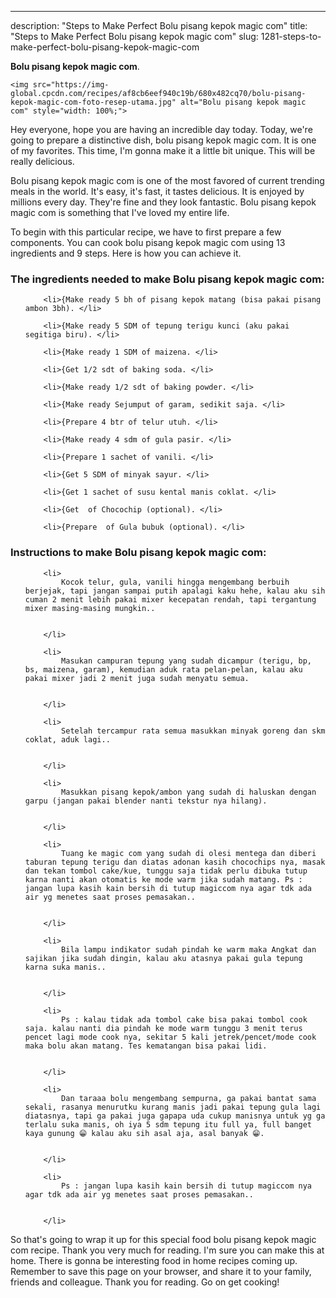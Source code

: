 ---
description: "Steps to Make Perfect Bolu pisang kepok magic com"
title: "Steps to Make Perfect Bolu pisang kepok magic com"
slug: 1281-steps-to-make-perfect-bolu-pisang-kepok-magic-com

<p>
	<strong>Bolu pisang kepok magic com</strong>. 
	
</p>
<p>
	
	<img src="https://img-global.cpcdn.com/recipes/af8cb6eef940c19b/680x482cq70/bolu-pisang-kepok-magic-com-foto-resep-utama.jpg" alt="Bolu pisang kepok magic com" style="width: 100%;">
	
	
</p>
<p>
	Hey everyone, hope you are having an incredible day today. Today, we're going to prepare a distinctive dish, bolu pisang kepok magic com. It is one of my favorites. This time, I'm gonna make it a little bit unique. This will be really delicious.
</p>
	
<p>
	
</p>
<p>
	Bolu pisang kepok magic com is one of the most favored of current trending meals in the world. It's easy, it's fast, it tastes delicious. It is enjoyed by millions every day. They're fine and they look fantastic. Bolu pisang kepok magic com is something that I've loved my entire life.
</p>

<p>
To begin with this particular recipe, we have to first prepare a few components. You can cook bolu pisang kepok magic com using 13 ingredients and 9 steps. Here is how you can achieve it.
</p>

<h3>The ingredients needed to make Bolu pisang kepok magic com:</h3>

<ol>
	
		<li>{Make ready 5 bh of pisang kepok matang (bisa pakai pisang ambon 3bh). </li>
	
		<li>{Make ready 5 SDM of tepung terigu kunci (aku pakai segitiga biru). </li>
	
		<li>{Make ready 1 SDM of maizena. </li>
	
		<li>{Get 1/2 sdt of baking soda. </li>
	
		<li>{Make ready 1/2 sdt of baking powder. </li>
	
		<li>{Make ready Sejumput of garam, sedikit saja. </li>
	
		<li>{Prepare 4 btr of telur utuh. </li>
	
		<li>{Make ready 4 sdm of gula pasir. </li>
	
		<li>{Prepare 1 sachet of vanili. </li>
	
		<li>{Get 5 SDM of minyak sayur. </li>
	
		<li>{Get 1 sachet of susu kental manis coklat. </li>
	
		<li>{Get  of Chocochip (optional). </li>
	
		<li>{Prepare  of Gula bubuk (optional). </li>
	
</ol>
<p>
	
</p>

<h3>Instructions to make Bolu pisang kepok magic com:</h3>

<ol>
	
		<li>
			Kocok telur, gula, vanili hingga mengembang berbuih berjejak, tapi jangan sampai putih apalagi kaku hehe, kalau aku sih cuman 2 menit lebih pakai mixer kecepatan rendah, tapi tergantung mixer masing-masing mungkin..
			
			
		</li>
	
		<li>
			Masukan campuran tepung yang sudah dicampur (terigu, bp, bs, maizena, garam), kemudian aduk rata pelan-pelan, kalau aku pakai mixer jadi 2 menit juga sudah menyatu semua.
			
			
		</li>
	
		<li>
			Setelah tercampur rata semua masukkan minyak goreng dan skm coklat, aduk lagi..
			
			
		</li>
	
		<li>
			Masukkan pisang kepok/ambon yang sudah di haluskan dengan garpu (jangan pakai blender nanti tekstur nya hilang).
			
			
		</li>
	
		<li>
			Tuang ke magic com yang sudah di olesi mentega dan diberi taburan tepung terigu dan diatas adonan kasih chocochips nya, masak dan tekan tombol cake/kue, tunggu saja tidak perlu dibuka tutup karna nanti akan otomatis ke mode warm jika sudah matang. Ps : jangan lupa kasih kain bersih di tutup magiccom nya agar tdk ada air yg menetes saat proses pemasakan..
			
			
		</li>
	
		<li>
			Bila lampu indikator sudah pindah ke warm maka Angkat dan sajikan jika sudah dingin, kalau aku atasnya pakai gula tepung karna suka manis..
			
			
		</li>
	
		<li>
			Ps : kalau tidak ada tombol cake bisa pakai tombol cook saja. kalau nanti dia pindah ke mode warm tunggu 3 menit terus pencet lagi mode cook nya, sekitar 5 kali jetrek/pencet/mode cook maka bolu akan matang. Tes kematangan bisa pakai lidi.
			
			
		</li>
	
		<li>
			Dan taraaa bolu mengembang sempurna, ga pakai bantat sama sekali, rasanya menurutku kurang manis jadi pakai tepung gula lagi diatasnya, tapi ga pakai juga gapapa uda cukup manisnya untuk yg ga terlalu suka manis, oh iya 5 sdm tepung itu full ya, full banget kaya gunung 😁 kalau aku sih asal aja, asal banyak 😁.
			
			
		</li>
	
		<li>
			Ps : jangan lupa kasih kain bersih di tutup magiccom nya agar tdk ada air yg menetes saat proses pemasakan..
			
			
		</li>
	
</ol>

<p>
	
</p>

<p>
	So that's going to wrap it up for this special food bolu pisang kepok magic com recipe. Thank you very much for reading. I'm sure you can make this at home. There is gonna be interesting food in home recipes coming up. Remember to save this page on your browser, and share it to your family, friends and colleague. Thank you for reading. Go on get cooking!
</p>
